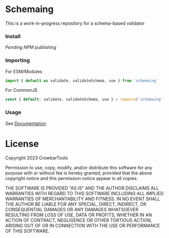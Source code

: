 # Schemaing
This is a work-in-progress repository for a schema-based validator

### Install
*Pending NPM publishing*

### Importing

For ESM/Modules
```js
import { default as validate, validateSchema, use } from 'schemaing'
```

For CommonJS
```js
const { default: validate, validateSchema, use } = require('schemaing');
```

### Usage
See [Documentation](./docs/README.md)


# License
Copyright 2023 CrowbarTools

Permission to use, copy, modify, and/or distribute this software for any purpose with or without fee is hereby granted, provided that the above copyright notice and this permission notice appear in all copies.

THE SOFTWARE IS PROVIDED “AS IS” AND THE AUTHOR DISCLAIMS ALL WARRANTIES WITH REGARD TO THIS SOFTWARE INCLUDING ALL IMPLIED WARRANTIES OF MERCHANTABILITY AND FITNESS. IN NO EVENT SHALL THE AUTHOR BE LIABLE FOR ANY SPECIAL, DIRECT, INDIRECT, OR CONSEQUENTIAL DAMAGES OR ANY DAMAGES WHATSOEVER RESULTING FROM LOSS OF USE, DATA OR PROFITS, WHETHER IN AN ACTION OF CONTRACT, NEGLIGENCE OR OTHER TORTIOUS ACTION, ARISING OUT OF OR IN CONNECTION WITH THE USE OR PERFORMANCE OF THIS SOFTWARE.
